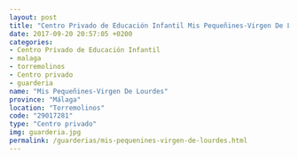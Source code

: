 ```yaml
---
layout: post
title: "Centro Privado de Educación Infantil Mis Pequeñines-Virgen De Lourdes"
date: 2017-09-20 20:57:05 +0200
categories:
- Centro Privado de Educación Infantil
- malaga
- torremolinos
- Centro privado
- guarderia
name: "Mis Pequeñines-Virgen De Lourdes"
province: "Málaga"
location: "Torremolinos"
code: "29017281"
type: "Centro privado"
img: guarderia.jpg
permalink: /guarderias/mis-pequenines-virgen-de-lourdes.html
---
```

